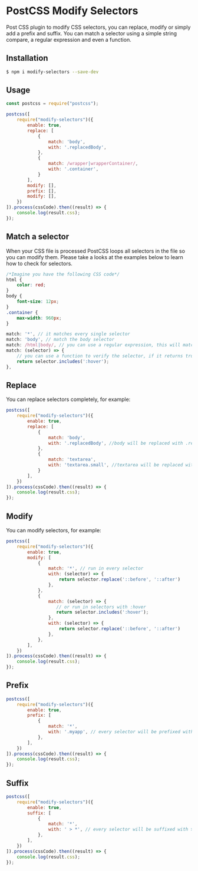 # PostCSS Modify Selectors

Post CSS plugin to modify CSS selectors, you can replace, modify or simply add a prefix and suffix. You can match a selector using a simple string compare, a regular expression and even a function.

## Installation

```bash
$ npm i modify-selectors --save-dev
```


## Usage

```javascript
const postcss = require("postcss");

postcss([
    require("modify-selectors")({
        enable: true,
        replace: [
            {
                match: 'body',
                with: '.replacedBody',
            },
            {
                match: /wrapper|wrapperContainer/,
                with: '.container',
            }
        ],
        modify: [],
        prefix: [],
        modify: [],
    })
]).process(cssCode).then((result) => {
    console.log(result.css);
});
```

## Match a selector

When your CSS file is processed PostCSS loops all selectors in the file so you can modify them. Please take a looks at the examples below to learn how to check for selectors.

```css
/*Imagine you have the following CSS code*/
html {
    color: red;
}
body {
    font-size: 12px;
}
.container {
    max-width: 960px;
}
```

```javascript
match: '*', // it matches every single selector
match: 'body', // match the body selector
match: /html|body/, // you can use a regular expression, this will match html and body
match: (selector) => {
    // you can use a function to verify the selector, if it returns true, the selector will be processed
    return selector.includes(':hover');
},
```


## Replace

You can replace selectors completely, for example:

```javascript
postcss([
    require("modify-selectors")({
        enable: true,
        replace: [
            {
                match: 'body',
                with: '.replacedBody', //body will be replaced with .replacedBody
            },
            {
                match: 'textarea',
                with: 'textarea.small', //textarea will be replaced with textarea.small
            }
        ],
    })
]).process(cssCode).then((result) => {
    console.log(result.css);
});
```


## Modify

You can modify selectors, for example:

```javascript
postcss([
    require("modify-selectors")({
        enable: true,
        modify: [
            {
                match: '*', // run in every selector
                with: (selector) => {
                    return selector.replace('::before', '::after')
                },
            },
            {
                match: (selector) => {
                   // or run in selectors with :hover
                   return selector.includes(':hover');
                },
                with: (selector) => {
                    return selector.replace('::before', '::after')
                },
            },
        ],
    })
]).process(cssCode).then((result) => {
    console.log(result.css);
});
```



## Prefix

```javascript
postcss([
    require("modify-selectors")({
        enable: true,
        prefix: [
            {
                match: '*',
                with: '.myapp', // every selector will be prefixed with .myapp, for example: .myapp h1, .myapp p, etc.
            },
        ],
    })
]).process(cssCode).then((result) => {
    console.log(result.css);
});
```


## Suffix

```javascript
postcss([
    require("modify-selectors")({
        enable: true,
        suffix: [
            {
                match: '*',
                with: ' > *', // every selector will be suffixed with > *, for example: ul li > *
            },
        ],
    })
]).process(cssCode).then((result) => {
    console.log(result.css);
});
```
